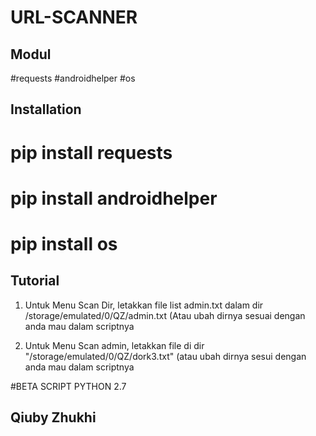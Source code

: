 # URL-SCANNER
## Modul

#requests
#androidhelper
#os

## Installation
# pip install requests
# pip install androidhelper
# pip install os



## Tutorial

1. Untuk Menu Scan Dir, letakkan file list admin.txt dalam dir /storage/emulated/0/QZ/admin.txt (Atau ubah dirnya sesuai dengan anda mau dalam scriptnya

2. Untuk Menu Scan admin, letakkan file di dir "/storage/emulated/0/QZ/dork3.txt" (atau ubah dirnya sesui dengan anda mau dalam scriptnya


#BETA SCRIPT PYTHON 2.7

## Qiuby Zhukhi

